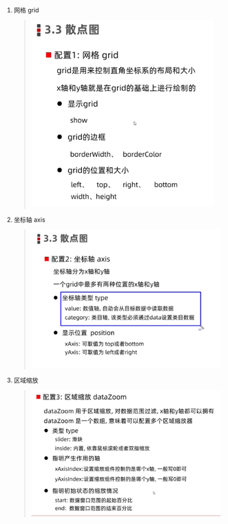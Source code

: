 1. 网格 grid
    > ![](2023-02-21-10-50-08.png)
2. 坐标轴 axis
    > ![](2023-02-21-10-56-10.png)
3. 区域缩放
    > ![](2023-02-21-11-09-34.png)